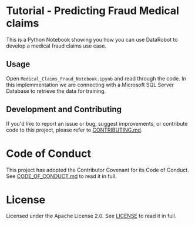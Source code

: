 # Tutorial - Predicting Fraud Medical claims

This is a Python Notebook showing you how you can use DataRobot to develop a medical fraud claims use case.

## Usage

Open `Medical_Claims_Fraud_Notebook.ipynb` and read through the code. In this implemmentation we are connecting with a Microsoft SQL Server Database to retrieve the data for training.


## Development and Contributing

If you'd like to report an issue or bug, suggest improvements, or contribute code to this project, please refer to [CONTRIBUTING.md](CONTRIBUTING.md).


# Code of Conduct

This project has adopted the Contributor Covenant for its Code of Conduct. 
See [CODE_OF_CONDUCT.md](CODE_OF_CONDUCT.md) to read it in full.

# License

Licensed under the Apache License 2.0. 
See [LICENSE](LICENSE) to read it in full.


